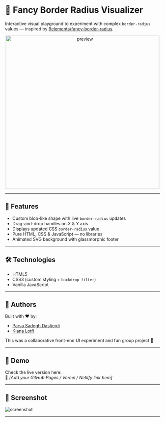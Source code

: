 # 🎨 Fancy Border Radius Visualizer

Interactive visual playground to experiment with complex `border-radius` values — inspired by [9elements/fancy-border-radius](https://9elements.github.io/fancy-border-radius/).

<div align="center">
  <img src="photo.png" alt="preview" width="500"/>
</div>

---

## 🧠 Features

- Custom blob-like shape with live `border-radius` updates  
- Drag-and-drop handles on X & Y axis  
- Displays updated CSS `border-radius` value  
- Pure HTML, CSS & JavaScript — no libraries  
- Animated SVG background with glassmorphic footer  

---

## 🛠️ Technologies

- HTML5  
- CSS3 (custom styling + `backdrop-filter`)  
- Vanilla JavaScript  

---

## 🤝 Authors

Built with ❤️ by:

- [Parsa Sadegh Dastjerdi](https://github.com/Parsadgh)  
- [Kiana Lotfi](https://github.com/keyelty-dev)

This was a collaborative front-end UI experiment and fun group project 🎯

---

## 🚀 Demo

Check the live version here:  
🔗 _[Add your GitHub Pages / Vercel / Netlify link here]_

---

## 📸 Screenshot

![screenshot](./screenshot.png)

---


